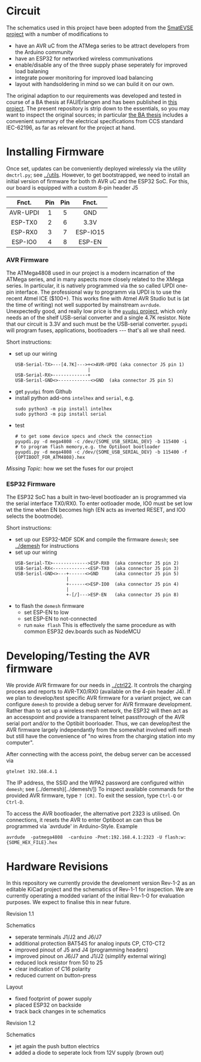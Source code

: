 Circuit
=======

The schematics used in this project have been adopted from the
[SmatEVSE project](https://github.com/SmartEVSE) with a number of modifications to

- have an AVR uC from the ATMega series to be attract developers from the Arduino community
- have an ESP32 for networked wireless communivations
- enable/disable any of the three supply phase seperately for improved load balaning
- integrate power monitoring for improved load balancing
- layout with handsoldering in mind so we can build it on our own.

The original adaption to our requirements was developed and tested in course of a BA thesis at FAU/Erlangen
and has been published in [this project](https://github.com/dreadnomad/FGCCS-Ctrl22). The present repository
is strip down to the essentials, so you may want to inspect the original sources; in particular
[the BA thesis](https://github.com/dreadnomad/FGCCS-Ctrl22/blob/master/doc/Bachelorarbeit_Pascal_Thurnherr.pdf)
includes a convenient summary of the electrical specifications from CCS standard IEC-62196, as far
as relevant for the project at hand.


# Installing Firmware

Once set, updates can be conveniently deployed wirelessly via the utility
`dmctrl.py`; see [../utils](../utils/). However, to get bootstrapped, we need to install an
initial version of firmware for both th AVR uC and the ESP32 SoC. For this, our
board is equipped with a custom 8-pin header J5

| Fnct.    | Pin | Pin | Fnct.     |
|:--------:|:---:|:---:|:---------:|
| AVR-UPDI |  1  |  5  | GND       |
| ESP-TX0  |  2  |  6  | 3.3V      |
| ESP-RX0  |  3  |  7  | ESP-IO15  |
| ESP-IO0  |  4  |  8  | ESP-EN    |



### AVR Firmware

The ATMega4808 used in our project is a modern incarnation of the ATMega series,
and in many aspects more closely related to the XMega series. In particular, it is
natively programmed via the so called  UPDI one-pin interface. The professional way
to programm via UPDI is to use the recent Atmel ICE ($100+). This  works fine with 
Atmel AVR Studio but is (at the time of writing) not well supported by 
mainstream `avrdude`. Unexpectedly good, and really low price is the
[`pyudpi` project](https://github.com/mraardvark/pyupdi),
which only needs an of the shelf USB-serial converter and a single 4.7K resistor. Note that
our circuit is 3.3V and such must be the USB-serial converter.
`pyupdi` will program fuses, applications, bootloaders --- that's all we shall need.

Short instructions:
- set up our wiring
  ```
  USB-Serial-TX>---[4.7K]--->+<>AVR-UPDI (aka connector J5 pin 1)
                             |
  USB-Serial-RX>-------------+
  USB-Serisl-GND<>------------<>GND  (aka connector J5 pin 5)
  ``` 
- get `pyudpi` from Github
- install python add-ons `intelhex` and `serial`, e.g.
  ```
  sudo python3 -m pip install intelhex
  sudo python3 -m pip install serial
  ```
- test
  ```
  # to get some device specs and check the connection
  pyupdi.py -d mega4808 -c /dev/{SOME_USB_SERIAL_DEV} -b 115400 -i
  # to program flash memory,e.g. the Optiboot bootloader
  pyupdi.py -d mega4808 -c /dev/{SOME_USB_SERIAL_DEV} -b 115400 -f {OPTIBOOT_FOR_ATM4808}.hex
  ```

_Missing Topic:_ how we set the fuses for our project  


### ESP32 Firmware

The ESP32 SoC has a built in two-level bootloader an is programmed via the serial
interface TX0/RX0. To enter ootloader mode, IO0 must be set low wt the time when
EN becomes high (EN acts as inverted RESET, and IO0 selects the bootmode).

Short instructions:
- set up our ESP32-MDF SDK and compile the firmware `demesh`; see [../demesh](../demesh/) for instructions
- set up our wiring
  ```
  USB-Serial-TX>------------->ESP-RX0  (aka connector J5 pin 2)
  USB-Serial-RX<-------------<ESP-TX0  (aka connector J5 pin 3)
  USB-Serisl-GND<>---+------<>GND      (aka connector J5 pin 5)
                     |
                     +------<>ESP-IO0  (aka connector J5 pin 4)
                     |
                     +-[/]--->ESP-EN   (aka connector J5 pin 8)
  ```		     
- to flash the `demesh` firmware
  - set ESP-EN to low
  - set ESP-EN to not-connected
  - run `make flash`
  This is effectively the same procedure as with common ESP32 dev.boards such as NodeMCU
  


# Developing/Testing the AVR firmware


We provide AVR firmware for our needs in [../ctrl22](../ctrl22/). It controls the charging process
and reports to AVR-TX0/RX0 (available on the 4-pin header J4).
If we plan to develop/test specific AVR firmware for a variant project, we can configure `demesh` to
provide a debug server for AVR firmware development.
Rather than to set up a wireless mesh network, the ESP32 will then
act as an accesspoint and provide a transparent telnet passthrough of the AVR serial port and/or
to the Optibiit boorloader. Thus, we can develop/test the AVR firmware largely independantly from
the somewhat involved wifi mesh but still have the convenience of "no wires from the charging station 
into my computer".

After connecting with the access point, the debug server can be accessed via

```
gtelnet 192.168.4.1
```

The IP address, the SSID and the WPA2 password are configured within `demesh`; see (../demesh)[../demesh/])
To inspect available commands for the provided AVR firmware, type `? [CR]`. To exit the session, 
type `Ctrl-Q` or `Ctrl-D`.

To access the AVR bootloader, the alternative port 2323 is utilised.
On connections, it resets the AVR to enter Optiboot an can thus be programmed
via `avrdude' in Arduino-Style. Example 

```
avrdude  -patmega4808  -carduino -Pnet:192.168.4.1:2323 -U flash:w:{SOME_HEX_FILE}.hex
```


# Hardware Revisions

In this repository we currently provide the develoment version Rev-1-2
as an editable KiCad project and the schematics of Rev-1-1 for inspection.
We are currently operating a modded variant of the initial Rev-1-0
for evaluation purposes. We expect to finalise this in near future.


Revision 1.1

Schematics
- seperate terminals J1/J2 and J6/J7
- additional protection BAT54S for analog inputs CP, CT0-CT2
- improved pinout of J5 and J4 (programming headers)
- improved pinout on J6/J7 and J1/J2 (simplify external wiring)
- reduced lock resistor from 50 to 25
- clear indication of C16 polarity
- reduced current on button-press

Layout
- fixed footprint of power supply
- placed ESP32 on backside
- track back changes in te schematics


Revision 1.2

Schematics
- jet again the push button electrics
- added a diode to seperate lock from 12V supply (brown out)




